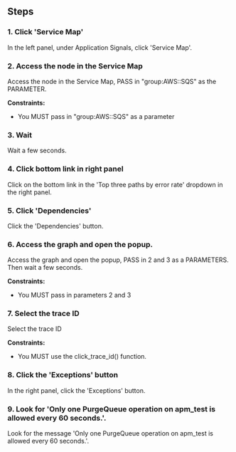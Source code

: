 ## Steps

### 1. Click 'Service Map'

In the left panel, under Application Signals, click 'Service Map'.

### 2. Access the node in the Service Map

Access the node in the Service Map, PASS in "group:AWS::SQS" as the PARAMETER.

**Constraints:**
- You MUST pass in "group:AWS::SQS" as a parameter

### 3. Wait

Wait a few seconds.

### 4. Click bottom link in right panel

Click on the bottom link in the 'Top three paths by error rate' dropdown in the right panel.

### 5. Click 'Dependencies'

Click the 'Dependencies' button.

### 6. Access the graph and open the popup.

Access the graph and open the popup, PASS in 2 and 3 as a PARAMETERS. Then wait a few seconds.

**Constraints:**
- You MUST pass in parameters 2 and 3

### 7. Select the trace ID

Select the trace ID

**Constraints:**
- You MUST use the click_trace_id() function.

### 8. Click the 'Exceptions' button

In the right panel, click the 'Exceptions' button.

### 9. Look for 'Only one PurgeQueue operation on apm_test is allowed every 60 seconds.'.

Look for the message 'Only one PurgeQueue operation on apm_test is allowed every 60 seconds.'.